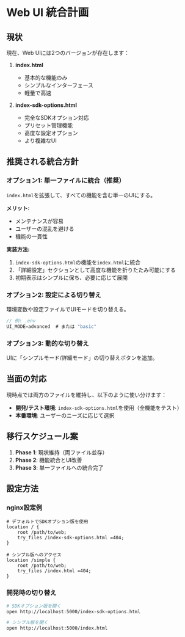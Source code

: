 # Web UI 統合計画

## 現状

現在、Web UIには2つのバージョンが存在します：

1. **index.html** 
   - 基本的な機能のみ
   - シンプルなインターフェース
   - 軽量で高速

2. **index-sdk-options.html**
   - 完全なSDKオプション対応
   - プリセット管理機能
   - 高度な設定オプション
   - より複雑なUI

## 推奨される統合方針

### オプション1: 単一ファイルに統合（推奨）

`index.html`を拡張して、すべての機能を含む単一のUIにする。

**メリット:**
- メンテナンスが容易
- ユーザーの混乱を避ける
- 機能の一貫性

**実装方法:**
1. `index-sdk-options.html`の機能を`index.html`に統合
2. 「詳細設定」セクションとして高度な機能を折りたたみ可能にする
3. 初期表示はシンプルに保ち、必要に応じて展開

### オプション2: 設定による切り替え

環境変数や設定ファイルでUIモードを切り替える。

```javascript
// 例: .env
UI_MODE=advanced  # または "basic"
```

### オプション3: 動的な切り替え

UIに「シンプルモード/詳細モード」の切り替えボタンを追加。

## 当面の対応

現時点では両方のファイルを維持し、以下のように使い分けます：

- **開発/テスト環境**: `index-sdk-options.html`を使用（全機能をテスト）
- **本番環境**: ユーザーのニーズに応じて選択

## 移行スケジュール案

1. **Phase 1**: 現状維持（両ファイル並存）
2. **Phase 2**: 機能統合とUI改善
3. **Phase 3**: 単一ファイルへの統合完了

## 設定方法

### nginx設定例

```nginx
# デフォルトでSDKオプション版を使用
location / {
    root /path/to/web;
    try_files /index-sdk-options.html =404;
}

# シンプル版へのアクセス
location /simple {
    root /path/to/web;
    try_files /index.html =404;
}
```

### 開発時の切り替え

```bash
# SDKオプション版を開く
open http://localhost:5000/index-sdk-options.html

# シンプル版を開く
open http://localhost:5000/index.html
```